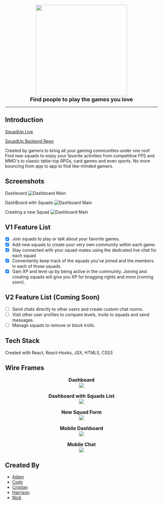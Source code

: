 <p align="center">
  <img src="/screenshots/squaduplogo.png" height="300" /><br/>
  <font size="4"><b>Find people to play the games you love</b></font><br/>
</p>

***
## Introduction

[SquadUp Live](https://squadup.now.sh "Live Site")

[SquadUp Backend Repo](https://github.com/nickjlee/squad-up-api "Backend Repo")

Created by gamers to bring all your gaming communities under one roof. Find new squads to enjoy your favorite activities from competitive FPS and MMO's to classic table-top RPGs, card games and even sports. No more bouncing from app to app to find like-minded gamers. 

## Screenshots
Dashboard
  ![Dashboard Main](/screenshots/DashBoardMain.png)

DashBoard with Squads
  ![Dashboard Main](/screenshots/DashBoardSquads.png)

Creating a new Squad
  ![Dashboard Main](/screenshots/DashBoardMakeSquad.png)


## V1 Feature List
- [x] Join squads to play or talk about your favorite games.
- [x] Add new squads to create your very own community within each game.
- [x] Stay connected with your squad-mates using the dedicated live chat for each squad. 
- [x] Conveniently keep track of the squads you've joined and the members in each of those squads. 
- [x] Gain XP and level up by being active in the community. Joining and creating squads will give you XP for bragging rights and more (coming soon). 

## V2 Feature List (Coming Soon)
- [ ] Send chats directly to other users and create custom chat rooms. 
- [ ] Visit other user profiles to compare levels, invite to squads and send messages. 
- [ ] Manage squads to remove or block trolls.

## Tech Stack
Created with React, React-Hooks, JSX, HTML5, CSS3 

## Wire Frames
<!-- Dashboard
![WireFrame-Dashboard](/screenshots/WireFrame-Dashboard.png)
Squads
![WireFrame-Dashboard](/screenshots/WireFrame-GameSquadList.png)
New Squad form
![WireFrame-Dashboard](/screenshots/WireFrame-newSquadForm.png)
Mobile Dashboard
![WireFrame-Dashboard](/screenshots/WireFrame-Mobile-Dash.png)
Mobile Chat
![WireFrame-Dashboard](/screenshots/WireFrame-Mobile-chat.png) -->
<p align="center">
  <font size="3"><b>Dashboard</b></font><br/>
  <img src="/screenshots/WireFrame-Dashboard.png"  /><br/><br>
  <font size="3"><b>Dashboard with Squads List</b></font><br/>
  <img src="/screenshots/WireFrame-GameSquadList.png" /><br/><br>
  <font size="3"><b>New Squad Form</b></font><br/>
  <img src="/screenshots/WireFrame-newSquadForm.png" /><br/><br>
  <font size="3"><b>Mobile Dashboard</b></font><br/>
  <img src="/screenshots/WireFrame-Mobile-Dash.png" /><br/><br>
  <font size="3"><b>Mobile Chat</b></font><br/>
  <img src="/screenshots/WireFrame-Mobile-chat.png" /><br/>
</p>

## Created By
* [Adam](https://github.com/AdamPavlicek "Adam's Github")
* [Cody](https://github.com/cgillette12 "Cody's Github")
* [Cristian](https://github.com/therealcriscam "Cristian's Github")
* [Harrison](https://github.com/hhcgit "Harrison's Github")
* [Nick](https://github.com/nickjlee "Nick's Github")